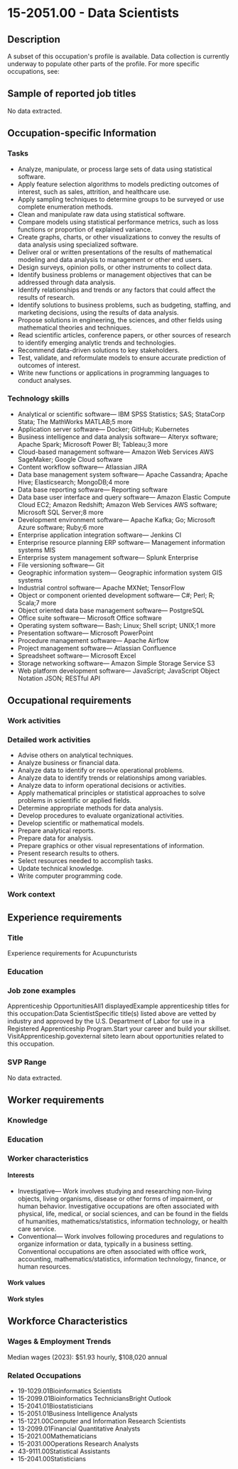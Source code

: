 # 15-2051.00 - Data Scientists

## Description
A subset of this occupation's profile is available. Data collection is currently underway to populate other parts of the profile. For more specific occupations, see:

## Sample of reported job titles
No data extracted.

## Occupation-specific Information
### Tasks
- Analyze, manipulate, or process large sets of data using statistical software.
- Apply feature selection algorithms to models predicting outcomes of interest, such as sales, attrition, and healthcare use.
- Apply sampling techniques to determine groups to be surveyed or use complete enumeration methods.
- Clean and manipulate raw data using statistical software.
- Compare models using statistical performance metrics, such as loss functions or proportion of explained variance.
- Create graphs, charts, or other visualizations to convey the results of data analysis using specialized software.
- Deliver oral or written presentations of the results of mathematical modeling and data analysis to management or other end users.
- Design surveys, opinion polls, or other instruments to collect data.
- Identify business problems or management objectives that can be addressed through data analysis.
- Identify relationships and trends or any factors that could affect the results of research.
- Identify solutions to business problems, such as budgeting, staffing, and marketing decisions, using the results of data analysis.
- Propose solutions in engineering, the sciences, and other fields using mathematical theories and techniques.
- Read scientific articles, conference papers, or other sources of research to identify emerging analytic trends and technologies.
- Recommend data-driven solutions to key stakeholders.
- Test, validate, and reformulate models to ensure accurate prediction of outcomes of interest.
- Write new functions or applications in programming languages to conduct analyses.

### Technology skills
- Analytical or scientific software— IBM SPSS Statistics; SAS; StataCorp Stata; The MathWorks MATLAB;5 more
- Application server software— Docker; GitHub; Kubernetes
- Business intelligence and data analysis software— Alteryx software; Apache Spark; Microsoft Power BI; Tableau;3 more
- Cloud-based management software— Amazon Web Services AWS SageMaker; Google Cloud software
- Content workflow software— Atlassian JIRA
- Data base management system software— Apache Cassandra; Apache Hive; Elasticsearch; MongoDB;4 more
- Data base reporting software— Reporting software
- Data base user interface and query software— Amazon Elastic Compute Cloud EC2; Amazon Redshift; Amazon Web Services AWS software; Microsoft SQL Server;8 more
- Development environment software— Apache Kafka; Go; Microsoft Azure software; Ruby;6 more
- Enterprise application integration software— Jenkins CI
- Enterprise resource planning ERP software— Management information systems MIS
- Enterprise system management software— Splunk Enterprise
- File versioning software— Git
- Geographic information system— Geographic information system GIS systems
- Industrial control software— Apache MXNet; TensorFlow
- Object or component oriented development software— C#; Perl; R; Scala;7 more
- Object oriented data base management software— PostgreSQL
- Office suite software— Microsoft Office software
- Operating system software— Bash; Linux; Shell script; UNIX;1 more
- Presentation software— Microsoft PowerPoint
- Procedure management software— Apache Airflow
- Project management software— Atlassian Confluence
- Spreadsheet software— Microsoft Excel
- Storage networking software— Amazon Simple Storage Service S3
- Web platform development software— JavaScript; JavaScript Object Notation JSON; RESTful API

## Occupational requirements
### Work activities


### Detailed work activities
- Advise others on analytical techniques.
- Analyze business or financial data.
- Analyze data to identify or resolve operational problems.
- Analyze data to identify trends or relationships among variables.
- Analyze data to inform operational decisions or activities.
- Apply mathematical principles or statistical approaches to solve problems in scientific or applied fields.
- Determine appropriate methods for data analysis.
- Develop procedures to evaluate organizational activities.
- Develop scientific or mathematical models.
- Prepare analytical reports.
- Prepare data for analysis.
- Prepare graphics or other visual representations of information.
- Present research results to others.
- Select resources needed to accomplish tasks.
- Update technical knowledge.
- Write computer programming code.

### Work context


## Experience requirements
### Title
Experience requirements for Acupuncturists

### Education


### Job zone examples
Apprenticeship OpportunitiesAll1 displayedExample apprenticeship titles for this occupation:Data ScientistSpecific title(s) listed above are vetted by industry and approved by the U.S. Department of Labor for use in a Registered Apprenticeship Program.Start your career and build your skillset. VisitApprenticeship.govexternal siteto learn about opportunities related to this occupation.

### SVP Range
No data extracted.

## Worker requirements
### Knowledge


### Education


### Worker characteristics
#### Interests
- Investigative— Work involves studying and researching non-living objects, living organisms, disease or other forms of impairment, or human behavior. Investigative occupations are often associated with physical, life, medical, or social sciences, and can be found in the fields of humanities, mathematics/statistics, information technology, or health care service.
- Conventional— Work involves following procedures and regulations to organize information or data, typically in a business setting. Conventional occupations are often associated with office work, accounting, mathematics/statistics, information technology, finance, or human resources.

#### Work values


#### Work styles


## Workforce Characteristics
### Wages & Employment Trends
Median wages (2023): $51.93 hourly, $108,020 annual

### Related Occupations
- 19-1029.01Bioinformatics Scientists
- 15-2099.01Bioinformatics TechniciansBright Outlook
- 15-2041.01Biostatisticians
- 15-2051.01Business Intelligence Analysts
- 15-1221.00Computer and Information Research Scientists
- 13-2099.01Financial Quantitative Analysts
- 15-2021.00Mathematicians
- 15-2031.00Operations Research Analysts
- 43-9111.00Statistical Assistants
- 15-2041.00Statisticians